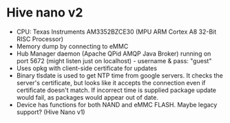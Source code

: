 # Hive nano v2

 * CPU: Texas Instruments AM3352BZCE30 (MPU ARM Cortex A8 32-Bit RISC Processor)
 * Memory dump by connecting to eMMC
 * Hub Manager daemon (Apache QPid AMQP Java Broker) running on port 5672 (might listen just on localhost) - username & pass: "guest"
 * Uses opkg with client-side certificate for updates
 * Binary tlsdate is used to get NTP time from google servers. It checks the server's certificate, but looks like it accepts the connection even if certificate doesn't match. If incorrect time is supplied package update would fail, as packages would appear out of date.
 * Device has functions for both NAND and eMMC FLASH. Maybe legacy support? (Hive Nano v1)
